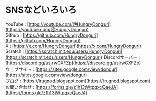 # SNSなどいろいろ
YouTube : [https://youtube.com/@HungryDonguri](https://youtube.com/@HungryDonguri)  
Github : [https://github.com/HungryDonguri](https://github.com/HungryDonguri)  
X : [https://x.com/HungryDonguri](https://x.com/HungryDonguri)  
Scratch : [https://scratch.mit.edu/users/HungryDonguri](https://scratch.mit.edu/users/HungryDonguri)
Discordサーバー : [https://discord.gg/usjrwGXFZp](https://discord.gg/usjrwGXFZp)  
ウェブサイト : [https://sites.google.com/view/dongur](https://sites.google.com/view/dongur)  
ブログ : [https://irugnod.blogspot.com](https://irugnod.blogspot.com)  
お問い合わせ : [https://forms.gle/z1h13tWtpqxcQaeJA](https://forms.gle/z1h13tWtpqxcQaeJA)

